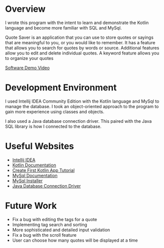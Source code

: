 # Overview

I wrote this program with the intent to learn and demonstrate the Kotlin language and become more familiar with SQL and MySql.

Quote Saver is an application that you can use to store quotes or sayings that are meaningful to you, or you would like to remember. It has a feature that allows you to search for quotes by words or source. Additional features allow you to edit and delete individual quotes. A keyword feature allows you to organize your quotes 


[Software Demo Video](https://youtu.be/wZB4qJJHyY4)

# Development Environment

I used Intellij IDEA Community Edition with the Kotlin language and MySql to manage the database. I took an object-oriented approach to the program to gain more experience using classes and objects.

I also used a Java database connection driver. This paired with the Java SQL library is how I connected to the database.

# Useful Websites

- [Intellij IDEA](https://www.jetbrains.com/idea/)
- [Kotlin Documentation](https://kotlinlang.org/docs/home.html)
- [Create First Kotlin App Tutorial](https://www.jetbrains.com/help/idea/create-your-first-kotlin-app.html)
- [MySql Documentation](https://dev.mysql.com/doc/)
- [MySql Installer](https://dev.mysql.com/downloads/installer/)
- [Java Database Connection Driver](https://dev.mysql.com/downloads/connector/j/)

# Future Work

- Fix a bug with editing the tags for a quote
- Implementing tag search and sorting
- More sophisticated and detailed input validation
- Fix a bug with the scroll feature
- User can choose how many quotes will be displayed at a time
